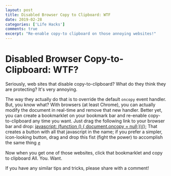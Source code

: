 ```yaml
---
layout: post
title: Disabled Browser Copy to Clipboard: WTF
date: 2019-02-28
categories: ['Life Hacks']
comments: true
excerpt: "Re-enable copy-to clipboard on those annoying websites!"
---
```


# Disabled Browser Copy-to-Clipboard: WTF?
Seriously, web sites that disable copy-to-clipboard?  What do they think they are protecting?  It's very annoying.
 
The way they actually do that is to override the default `oncopy` event handler. But, you know what?  With browsers (at least Chrome), 
you can actually modify the document in real-time and remove that new handler.  Better yet, you can create a 
bookmarklet on your bookmark bar and re-enable copy-to-clipboard any time you want.  Just drag the following 
link to your browser bar and drop: 
<a href="javascript: (function () { document.oncopy = null;})();">javascript: (function () { document.oncopy = null;})();</a>
That creates a button with all that javascript in the name; if you prefer a simpler, 
icon-looking button, drag and drop this fist (fight the power) to accomplish the same thing
<a href="javascript: (function () { document.oncopy = null;})();">✊</a>
 
Now when you get one of those websites, click that bookmarklet and copy to clipboard All. You. Want.
 
If you have any similar tips and tricks, please share with a comment!

